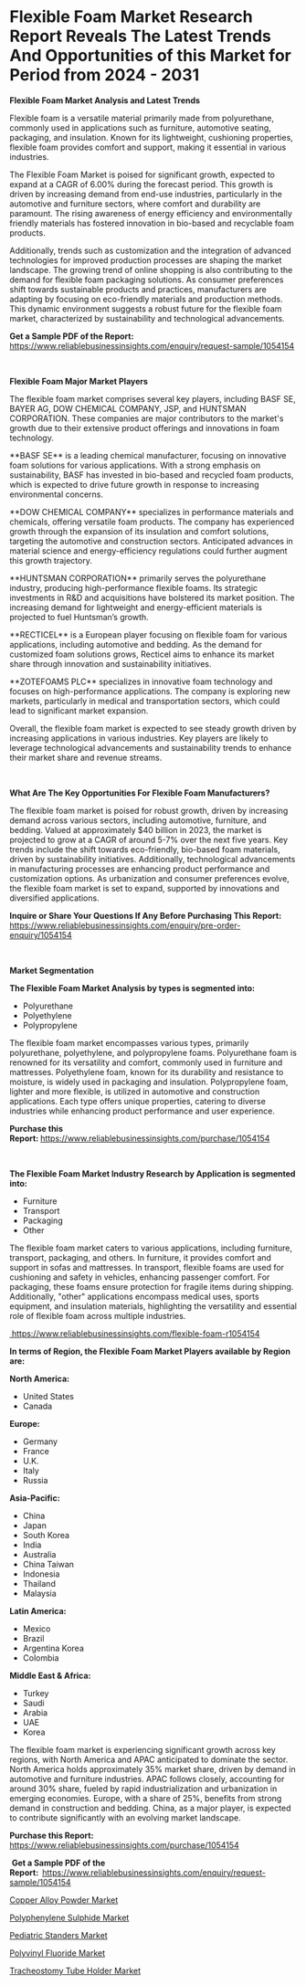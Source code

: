 <p><h1>Flexible Foam Market Research Report Reveals The Latest Trends And Opportunities of this Market for Period from 2024 - 2031</h1></p><p><strong>Flexible Foam Market Analysis and Latest Trends</strong></p>
<p><p>Flexible foam is a versatile material primarily made from polyurethane, commonly used in applications such as furniture, automotive seating, packaging, and insulation. Known for its lightweight, cushioning properties, flexible foam provides comfort and support, making it essential in various industries.</p><p>The Flexible Foam Market is poised for significant growth, expected to expand at a CAGR of 6.00% during the forecast period. This growth is driven by increasing demand from end-use industries, particularly in the automotive and furniture sectors, where comfort and durability are paramount. The rising awareness of energy efficiency and environmentally friendly materials has fostered innovation in bio-based and recyclable foam products.</p><p>Additionally, trends such as customization and the integration of advanced technologies for improved production processes are shaping the market landscape. The growing trend of online shopping is also contributing to the demand for flexible foam packaging solutions. As consumer preferences shift towards sustainable products and practices, manufacturers are adapting by focusing on eco-friendly materials and production methods. This dynamic environment suggests a robust future for the flexible foam market, characterized by sustainability and technological advancements.</p></p>
<p><strong>Get a Sample PDF of the Report:&nbsp;</strong> <a href="https://www.reliablebusinessinsights.com/enquiry/request-sample/1054154?utm_campaign=97&utm_medium=2&utm_source=Github&utm_content=ia&utm_term=07112024&utm_id=flexible-foam">https://www.reliablebusinessinsights.com/enquiry/request-sample/1054154</a></p>
<p>&nbsp;</p>
<p><strong>Flexible Foam Major Market Players</strong></p>
<p><p>The flexible foam market comprises several key players, including BASF SE, BAYER AG, DOW CHEMICAL COMPANY, JSP, and HUNTSMAN CORPORATION. These companies are major contributors to the market's growth due to their extensive product offerings and innovations in foam technology. </p><p>**BASF SE** is a leading chemical manufacturer, focusing on innovative foam solutions for various applications. With a strong emphasis on sustainability, BASF has invested in bio-based and recycled foam products, which is expected to drive future growth in response to increasing environmental concerns.</p><p>**DOW CHEMICAL COMPANY** specializes in performance materials and chemicals, offering versatile foam products. The company has experienced growth through the expansion of its insulation and comfort solutions, targeting the automotive and construction sectors. Anticipated advances in material science and energy-efficiency regulations could further augment this growth trajectory.</p><p>**HUNTSMAN CORPORATION** primarily serves the polyurethane industry, producing high-performance flexible foams. Its strategic investments in R&D and acquisitions have bolstered its market position. The increasing demand for lightweight and energy-efficient materials is projected to fuel Huntsman’s growth.</p><p>**RECTICEL** is a European player focusing on flexible foam for various applications, including automotive and bedding. As the demand for customized foam solutions grows, Recticel aims to enhance its market share through innovation and sustainability initiatives.</p><p>**ZOTEFOAMS PLC** specializes in innovative foam technology and focuses on high-performance applications. The company is exploring new markets, particularly in medical and transportation sectors, which could lead to significant market expansion.</p><p>Overall, the flexible foam market is expected to see steady growth driven by increasing applications in various industries. Key players are likely to leverage technological advancements and sustainability trends to enhance their market share and revenue streams.</p></p>
<p>&nbsp;</p>
<p><strong>What Are The Key Opportunities For Flexible Foam Manufacturers?</strong></p>
<p><p>The flexible foam market is poised for robust growth, driven by increasing demand across various sectors, including automotive, furniture, and bedding. Valued at approximately $40 billion in 2023, the market is projected to grow at a CAGR of around 5-7% over the next five years. Key trends include the shift towards eco-friendly, bio-based foam materials, driven by sustainability initiatives. Additionally, technological advancements in manufacturing processes are enhancing product performance and customization options. As urbanization and consumer preferences evolve, the flexible foam market is set to expand, supported by innovations and diversified applications.</p></p>
<p><strong>Inquire or Share Your Questions If Any Before Purchasing This Report:</strong> <a href="https://www.reliablebusinessinsights.com/enquiry/pre-order-enquiry/1054154?utm_campaign=97&utm_medium=2&utm_source=Github&utm_content=ia&utm_term=07112024&utm_id=flexible-foam">https://www.reliablebusinessinsights.com/enquiry/pre-order-enquiry/1054154</a></p>
<p>&nbsp;</p>
<p><strong>Market Segmentation</strong></p>
<p><strong>The Flexible Foam Market Analysis by types is segmented into:</strong></p>
<p><ul><li>Polyurethane</li><li>Polyethylene</li><li>Polypropylene</li></ul></p>
<p><p>The flexible foam market encompasses various types, primarily polyurethane, polyethylene, and polypropylene foams. Polyurethane foam is renowned for its versatility and comfort, commonly used in furniture and mattresses. Polyethylene foam, known for its durability and resistance to moisture, is widely used in packaging and insulation. Polypropylene foam, lighter and more flexible, is utilized in automotive and construction applications. Each type offers unique properties, catering to diverse industries while enhancing product performance and user experience.</p></p>
<p><strong>Purchase this Report:&nbsp;</strong><a href="https://www.reliablebusinessinsights.com/purchase/1054154?utm_campaign=97&utm_medium=2&utm_source=Github&utm_content=ia&utm_term=07112024&utm_id=flexible-foam">https://www.reliablebusinessinsights.com/purchase/1054154</a></p>
<p>&nbsp;</p>
<p><strong>The Flexible Foam Market Industry Research by Application is segmented into:</strong></p>
<p><ul><li>Furniture</li><li>Transport</li><li>Packaging</li><li>Other</li></ul></p>
<p><p>The flexible foam market caters to various applications, including furniture, transport, packaging, and others. In furniture, it provides comfort and support in sofas and mattresses. In transport, flexible foams are used for cushioning and safety in vehicles, enhancing passenger comfort. For packaging, these foams ensure protection for fragile items during shipping. Additionally, "other" applications encompass medical uses, sports equipment, and insulation materials, highlighting the versatility and essential role of flexible foam across multiple industries.</p></p>
<p><a href="https://www.reliablebusinessinsights.com/flexible-foam-r1054154?utm_campaign=97&utm_medium=2&utm_source=Github&utm_content=ia&utm_term=07112024&utm_id=flexible-foam">&nbsp;https://www.reliablebusinessinsights.com/flexible-foam-r1054154</a></p>
<p><strong>In terms of Region, the Flexible Foam Market Players available by Region are:</strong></p>
<p>
    <p> <strong> North America: </strong>
        <ul>
            <li>United States</li>
            <li>Canada</li>
        </ul>
        </p> 
    <p> <strong> Europe: </strong>
        <ul>
            <li>Germany</li>
            <li>France</li>
            <li>U.K.</li>
            <li>Italy</li>
            <li>Russia</li>
        </ul>
        </p> 
    <p> <strong> Asia-Pacific: </strong>
        <ul>
            <li>China</li>
            <li>Japan</li>
            <li>South Korea</li>
            <li>India</li>
            <li>Australia</li>
            <li>China Taiwan</li>
            <li>Indonesia</li>
            <li>Thailand</li>
            <li>Malaysia</li>
        </ul>
        </p> 
    <p> <strong> Latin America: </strong>
        <ul>
            <li>Mexico</li>
            <li>Brazil</li>
            <li>Argentina Korea</li>
            <li>Colombia</li>
        </ul>
        </p> 
    <p> <strong> Middle East & Africa: </strong>
        <ul>
            <li>Turkey</li>
            <li>Saudi</li>
            <li>Arabia</li>
            <li>UAE</li>
            <li>Korea</li>
        </ul>
    </p>
    </p>
<p><p>The flexible foam market is experiencing significant growth across key regions, with North America and APAC anticipated to dominate the sector. North America holds approximately 35% market share, driven by demand in automotive and furniture industries. APAC follows closely, accounting for around 30% share, fueled by rapid industrialization and urbanization in emerging economies. Europe, with a share of 25%, benefits from strong demand in construction and bedding. China, as a major player, is expected to contribute significantly with an evolving market landscape.</p></p>
<p><strong>Purchase this Report: </strong><a href="https://www.reliablebusinessinsights.com/purchase/1054154?utm_campaign=97&utm_medium=2&utm_source=Github&utm_content=ia&utm_term=07112024&utm_id=flexible-foam">https://www.reliablebusinessinsights.com/purchase/1054154</a></p>
<p>&nbsp;<strong>Get a Sample PDF of the Report:&nbsp;&nbsp;</strong><a href="https://www.reliablebusinessinsights.com/enquiry/request-sample/1054154?utm_campaign=97&utm_medium=2&utm_source=Github&utm_content=ia&utm_term=07112024&utm_id=flexible-foam">https://www.reliablebusinessinsights.com/enquiry/request-sample/1054154</a></p>
<p><strong></strong></p>
<p><p><a href="https://medium.com/@rosette87biha/the-copper-alloy-powder-market-decisions-are-mostly-driven-by-resource-optimization-and-c5dc8560b1f6?utm_campaign=97&utm_medium=2&utm_source=Github&utm_content=ia&utm_term=07112024&utm_id=flexible-foam">Copper Alloy Powder Market</a></p><p><a href="https://github.com/alespiliffe/Market-Research-Report-List-1/blob/main/polyphenylene-sulphide-market.md?utm_campaign=97&utm_medium=2&utm_source=Github&utm_content=ia&utm_term=07112024&utm_id=flexible-foam">Polyphenylene Sulphide Market</a></p><p><a href="https://issuu.com/reportprime-2/docs/pediatric-standers-market-size-2030_1bb353871a8770?utm_campaign=97&utm_medium=2&utm_source=Github&utm_content=ia&utm_term=07112024&utm_id=flexible-foam">Pediatric Standers Market</a></p><p><a href="https://github.com/yoreivesal/Market-Research-Report-List-1/blob/main/polyvinyl-fluoride-market.md?utm_campaign=97&utm_medium=2&utm_source=Github&utm_content=ia&utm_term=07112024&utm_id=flexible-foam">Polyvinyl Fluoride Market</a></p><p><a href="https://issuu.com/reportprime-2/docs/tracheostomy-tube-holder-market-siz_670beb897a2bef?utm_campaign=97&utm_medium=2&utm_source=Github&utm_content=ia&utm_term=07112024&utm_id=flexible-foam">Tracheostomy Tube Holder Market</a></p></p>